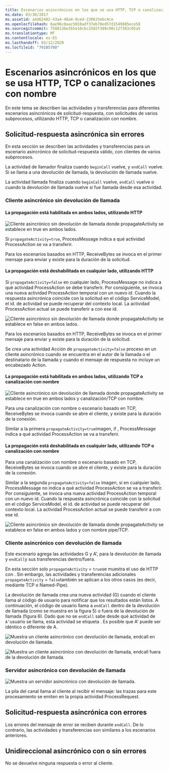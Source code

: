 ```yaml
---
title: Escenarios asincrónicos en los que se usa HTTP, TCP o canalizaciones con nombre
ms.date: 03/30/2017
ms.assetid: a4d62402-43a4-48a4-9ced-220633ebc4ce
ms.openlocfilehash: 6ae96c0aac5010adf37eb78ed57d1549885ece58
ms.sourcegitcommit: 7588136e355e10cbc2582f389c90c127363c02a5
ms.translationtype: MT
ms.contentlocale: es-ES
ms.lasthandoff: 03/12/2020
ms.locfileid: "79185780"
---
```

# <a name="asynchronous-scenarios-using-http-tcp-or-named-pipe"></a>Escenarios asincrónicos en los que se usa HTTP, TCP o canalizaciones con nombre
En este tema se describen las actividades y transferencias para diferentes escenarios asincrónicos de solicitud-respuesta, con solicitudes de varios subprocesos, utilizando HTTP, TCP o canalización con nombre.  
  
## <a name="asynchronous-requestreply-without-errors"></a>Solicitud-respuesta asincrónica sin errores  
 En esta sección se describen las actividades y transferencias para un escenario asincrónico de solicitud-respuesta válido, con clientes de varios subprocesos.  
  
 La actividad de llamador finaliza cuando `beginCall` vuelve, y `endCall` vuelve. Si se llama a una devolución de llamada, la devolución de llamada vuelve.  
  
 La actividad llamada finaliza cuando `beginCall` vuelve, `endCall` vuelve o cuando la devolución de llamada vuelve si fue llamada desde esa actividad.  
  
### <a name="asynchronous-client-without-callback"></a>Cliente asincrónico sin devolución de llamada  
  
#### <a name="propagation-is-enabled-on-both-sides-using-http"></a>La propagación está habilitada en ambos lados, utilizando HTTP  
 ![Cliente asincrónico sin devolución de llamada donde propagateActivity se establece en true en ambos lados.](./media/asynchronous-scenarios-using-http-tcp-or-named-pipe/asynchronous-client-no-callback.gif)
  
 Si `propagateActivity=true`, ProcessMessage indica a qué actividad ProcessAction se va a transferir.  
  
 Para los escenarios basados en HTTP, ReceiveBytes se invoca en el primer mensaje para enviar y existe para la duración de la solicitud.  
  
#### <a name="propagation-is-disabled-on-either-sides-using-http"></a>La propagación está deshabilitada en cualquier lado, utilizando HTTP  
 Si `propagateActivity=false` en cualquier lado, ProcessMessage no indica a qué actividad ProcessAction se debe transferir. Por consiguiente, se invoca una nueva actividad ProcessAction temporal con un nuevo id. Cuando la respuesta asincrónica coincide con la solicitud en el código ServiceModel, el id. de actividad se puede recuperar del contexto local. La actividad ProcessAction actual se puede transferir a con ese id.  
  
 ![Cliente asincrónico sin devolución de llamada donde propagateActivity se establece en false en ambos lados.](./media/asynchronous-scenarios-using-http-tcp-or-named-pipe/asynchronous-scenario-propagation-disabled-either-side.gif)  

 Para los escenarios basados en HTTP, ReceiveBytes se invoca en el primer mensaje para enviar y existe para la duración de la solicitud.  
  
 Se crea una actividad Acción de `propagateActivity=false` proceso en un cliente asincrónico cuando se encuentra en el autor de la llamada o el destinatario de la llamada y cuando el mensaje de respuesta no incluye un encabezado Action.  
  
#### <a name="propagation-is-enabled-on-both-sides-using-tcp-or-named-pipe"></a>La propagación está habilitada en ambos lados, utilizando TCP o canalización con nombre  
 ![Cliente asincrónico sin devolución de llamada donde propagateActivity se establece en true en ambos lados y canalización/TCP con nombre.](./media/asynchronous-scenarios-using-http-tcp-or-named-pipe/asynchronous-scenario-propagation-enabled-using-tcp.gif)  
  
 Para una canalización con nombre o escenario basado en TCP, ReceiveBytes se invoca cuando se abre el cliente, y existe para la duración de la conexión.  
  
 Similar a la primera `propagateActivity=true`imagen, if , ProcessMessage indica a qué actividad ProcessAction se va a transferir.  
  
#### <a name="propagation-is-disabled-on-either-sides-using-tcp-or-named-pipe"></a>La propagación está deshabilitada en cualquier lado, utilizando TCP o canalización con nombre  
 Para una canalización con nombre o escenario basado en TCP, ReceiveBytes se invoca cuando se abre el cliente, y existe para la duración de la conexión.  
  
 Similar a la segunda `propagateActivity=false` imagen, si en cualquier lado, ProcessMessage no indica a qué actividad ProcessAction se va a transferir. Por consiguiente, se invoca una nueva actividad ProcessAction temporal con un nuevo id. Cuando la respuesta asincrónica coincide con la solicitud en el código ServiceModel, el id. de actividad se puede recuperar del contexto local. La actividad ProcessAction actual se puede transferir a con ese id.  
  
 ![Cliente asincrónico sin devolución de llamada donde propagateActivity se establece en false en ambos lados y con nombre pipe/TCP.](./media/asynchronous-scenarios-using-http-tcp-or-named-pipe/asynchronous-scenario-propagation-disabled-using-tcp.gif)  

### <a name="asynchronous-client-with-callback"></a>Cliente asincrónico con devolución de llamada  
 Este escenario agrega las actividades G y A', para la devolución de llamada y `endCall`y sus transferencias dentro/fuera.  
  
 En esta sección solo `propagateActivity` = `true`se muestra el uso de HTTP con . Sin embargo, las actividades y transferencias adicionales `propagateActivity` = `false`también se aplican a los otros casos (es decir, mediante TCP o Named-Pipe).  
  
 La devolución de llamada crea una nueva actividad (G) cuando el cliente llama al código de usuario para notificar que los resultados están listos. A continuación, el código de usuario llama a `endCall` dentro de la devolución de llamada (como se muestra en la figura 5) o fuera de la devolución de llamada (figura 6). Dado que no se `endCall` sabe desde qué actividad de `A’`usuario se llama, esta actividad se etiqueta . Es posible que A' puede ser idéntico o diferente de A.  
  
 ![Muestra un cliente asincrónico con devolución de llamada, endcall en devolución de llamada.](./media/asynchronous-scenarios-using-http-tcp-or-named-pipe/asynchronous-client-callback-endcall-in-callback.gif)  

 ![Muestra un cliente asincrónico con devolución de llamada, endcall fuera de la devolución de llamada.](./media/asynchronous-scenarios-using-http-tcp-or-named-pipe/asynchronous-client-callback-endcall-outside-callback.gif)  

### <a name="asynchronous-server-with-callback"></a>Servidor asincrónico con devolución de llamada  
 ![Muestra un servidor asincrónico con devolución de llamada.](./media/asynchronous-scenarios-using-http-tcp-or-named-pipe/asynchronous-server-callback.gif)  

 La pila del canal llama al cliente al recibir el mensaje: las trazas para este procesamiento se emiten en la propia actividad ProcessRequest.  
  
## <a name="asynchronous-requestreply-with-errors"></a>Solicitud-respuesta asincrónica con errores  
 Los errores del mensaje de error se reciben durante `endCall`. De lo contrario, las actividades y transferencias son similares a los escenarios anteriores.  
  
## <a name="asynchronous-one-way-with-or-without-errors"></a>Unidireccional asincrónico con o sin errores  
 No se devuelve ninguna respuesta o error al cliente.
